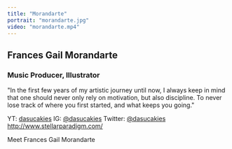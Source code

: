 ```yaml
---
title: "Morandarte"
portrait: "morandarte.jpg"
video: "morandarte.mp4"
---
```


## Frances Gail Morandarte
### Music  Producer, Illustrator

"In the first few years of my artistic journey until now, I always keep in mind that one should never only rely on motivation, but also discipline. To never lose track of where you first started, and what keeps you going."

YT: [dasucakies](http://www.youtube.com/dasucakies)
IG: [@dasucakies](http://www.instagram.com/dasucakies)
Twitter: [@dasucakies](http://www.twitter.com/dasucakies)
<http://www.stellarparadigm.com/>

Meet Frances Gail Morandarte